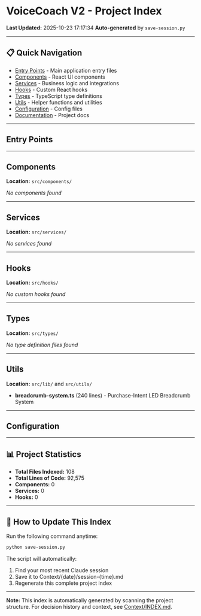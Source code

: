 # VoiceCoach V2 - Project Index

**Last Updated:** 2025-10-23 17:17:34
**Auto-generated** by `save-session.py`

---

## 📋 Quick Navigation

- [Entry Points](#entry-points) - Main application entry files
- [Components](#components) - React UI components
- [Services](#services) - Business logic and integrations
- [Hooks](#hooks) - Custom React hooks
- [Types](#types) - TypeScript type definitions
- [Utils](#utils) - Helper functions and utilities
- [Configuration](#configuration) - Config files
- [Documentation](#documentation) - Project docs

---

## Entry Points


---

## Components

**Location:** `src/components/`

*No components found*

---

## Services

**Location:** `src/services/`

*No services found*

---

## Hooks

**Location:** `src/hooks/`

*No custom hooks found*

---

## Types

**Location:** `src/types/`

*No type definition files found*

---

## Utils

**Location:** `src/lib/` and `src/utils/`

- **breadcrumb-system.ts** (240 lines) - Purchase-Intent LED Breadcrumb System

---

## Configuration


---

## 📊 Project Statistics

- **Total Files Indexed:** 108
- **Total Lines of Code:** 92,575
- **Components:** 0
- **Services:** 0
- **Hooks:** 0

---

## 🔄 How to Update This Index

Run the following command anytime:

```bash
python save-session.py
```

The script will automatically:
1. Find your most recent Claude session
2. Save it to Context/{date}/session-{time}.md
3. Regenerate this complete project index

---

**Note:** This index is automatically generated by scanning the project structure. For decision history and context, see [Context/INDEX.md](Context/INDEX.md).
